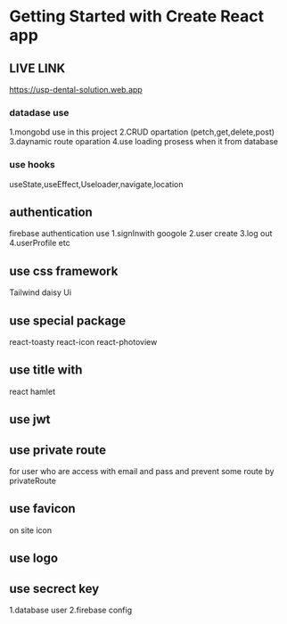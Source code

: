 # Getting Started with Create React app

## LIVE LINK

https://usp-dental-solution.web.app

### datadase use

1.mongobd use in this project
2.CRUD opartation (petch,get,delete,post)
3.daynamic route oparation
4.use loading prosess when it from database

### use hooks

useState,useEffect,Useloader,navigate,location

## authentication

firebase authentication
use
1.signInwith googole
2.user create
3.log out
4.userProfile
etc

## use css framework

Tailwind
daisy Ui

## use special package

react-toasty
react-icon
react-photoview

## use title with

react hamlet

## use jwt

## use private route

for user who are access with email and pass
and prevent some route by privateRoute

## use favicon

on site icon

## use logo

## use secrect key

1.database user
2.firebase config
